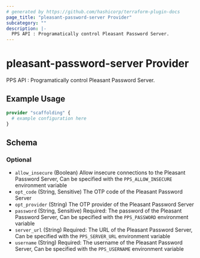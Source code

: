 ```yaml
---
# generated by https://github.com/hashicorp/terraform-plugin-docs
page_title: "pleasant-password-server Provider"
subcategory: ""
description: |-
  PPS API : Programatically control Pleasant Password Server.
---
```


# pleasant-password-server Provider

PPS API : Programatically control Pleasant Password Server.

## Example Usage

```terraform
provider "scaffolding" {
  # example configuration here
}
```

<!-- schema generated by tfplugindocs -->
## Schema

### Optional

- `allow_insecure` (Boolean) Allow insecure connections to the Pleasant Password Server, Can be specified with the `PPS_ALLOW_INSECURE` environment variable
- `opt_code` (String, Sensitive) The OTP code of the Pleasant Password Server
- `opt_provider` (String) The OTP provider of the Pleasant Password Server
- `password` (String, Sensitive) Required: The password of the Pleasant Password Server, Can be specified with the `PPS_PASSWORD` environment variable
- `server_url` (String) Required: The URL of the Pleasant Password Server, Can be specified with the `PPS_SERVER_URL` environment variable
- `username` (String) Required: The username of the Pleasant Password Server, Can be specified with the `PPS_USERNAME` environment variable
